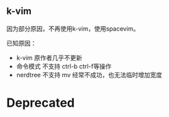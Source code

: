 ## k-vim

因为部分原因，不再使用k-vim，使用spacevim。

已知原因：
- k-vim 原作者几乎不更新
- 命令模式 不支持  ctrl-b  ctrl-f等操作
- nerdtree 不支持 mv 经常不成功，也无法临时增加宽度


# Deprecated
